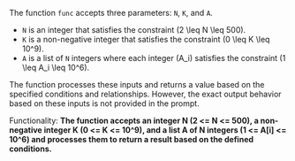 The function `func` accepts three parameters: `N`, `K`, and `A`. 

- `N` is an integer that satisfies the constraint \(2 \leq N \leq 500\).
- `K` is a non-negative integer that satisfies the constraint \(0 \leq K \leq 10^9\).
- `A` is a list of `N` integers where each integer \(A_i\) satisfies the constraint \(1 \leq A_i \leq 10^6\).

The function processes these inputs and returns a value based on the specified conditions and relationships. However, the exact output behavior based on these inputs is not provided in the prompt.

Functionality: **The function accepts an integer N (2 <= N <= 500), a non-negative integer K (0 <= K <= 10^9), and a list A of N integers (1 <= A[i] <= 10^6) and processes them to return a result based on the defined conditions.**